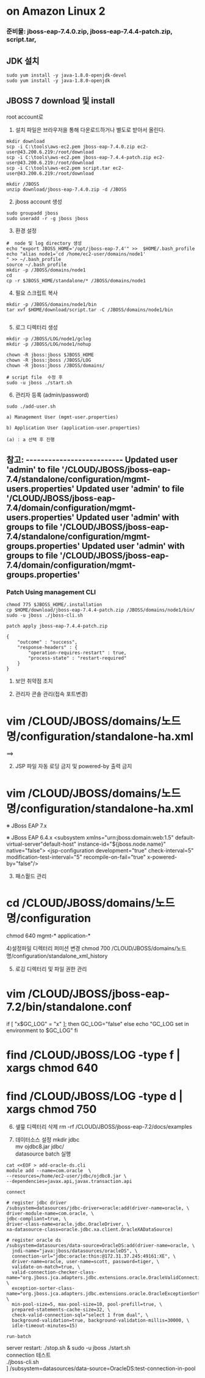 # on Amazon Linux 2  

### 준비물: jboss-eap-7.4.0.zip, jboss-eap-7.4.4-patch.zip, script.tar, 
## JDK 설치  
```  
sudo yum install -y java-1.8.0-openjdk-devel  
sudo yum install -y java-1.8.0-openjdk  
```  
## JBOSS 7 download 및 install  
root account로    
1. 설치 파일은 브라우저을 통해 다운로드하거나 별도로 받아서 올린다.  
```  
mkdir download
scp -i C:\tools\aws-ec2.pem jboss-eap-7.4.0.zip ec2-user@43.200.6.219:/root/download
scp -i C:\tools\aws-ec2.pem jboss-eap-7.4.4-patch.zip ec2-user@43.200.6.219:/root/download
scp -i C:\tools\aws-ec2.pem script.tar ec2-user@43.200.6.219:/root/download

mkdir /JBOSS
unzip download/jboss-eap-7.4.0.zip -d /JBOSS
```  

2. jboss account 생성
```   
sudo groupadd jboss
sudo useradd -r -g jboss jboss
```  

3.  환경 설정

```  
#  node 및 log directory 생성
echo "export JBOSS_HOME='/opt/jboss-eap-7.4'" >>  $HOME/.bash_profile
echo "alias node1='cd /home/ec2-user/domains/node1'
" >> ~/.bash_profile
source ~/.bash_profile
mkdir -p /JBOSS/domains/node1
cd 
cp -r $JBOSS_HOME/standalone/* /JBOSS/domains/node1

```  

4. 필요 스크립트 복사
```     
mkdir -p /JBOSS/domains/node1/bin   
tar xvf $HOME/download/script.tar -C /JBOSS/domains/node1/bin
  
```  

5. 로그 디렉터리 생성  
```   
mkdir -p /JBOSS/LOG/node1/gclog
mkdir -p /JBOSS/LOG/node1/nohup

chown -R jboss:jboss $JBOSS_HOME
chown -R jboss:jboss /JBOSS/LOG
chown -R jboss:jboss /JBOSS/domains/
```  
```   
# script file  수정 후  
sudo -u jboss ./start.sh
```  

6. 관리자 등록 (admin/password)
```     
sudo ./add-user.sh
 
a) Management User (mgmt-user.properties)
 
b) Application User (application-user.properties)
 
(a) : a 선택 후 진행
```  

참고: --------------------------
Updated user 'admin' to file '/CLOUD/JBOSS/jboss-eap-7.4/standalone/configuration/mgmt-users.properties'
Updated user 'admin' to file '/CLOUD/JBOSS/jboss-eap-7.4/domain/configuration/mgmt-users.properties'
Updated user 'admin' with groups  to file '/CLOUD/JBOSS/jboss-eap-7.4/standalone/configuration/mgmt-groups.properties'
Updated user 'admin' with groups  to file '/CLOUD/JBOSS/jboss-eap-7.4/domain/configuration/mgmt-groups.properties'
---

### Patch Using management CLI
```  
chmod 775 $JBOSS_HOME/.installation
cp $HOME/download/jboss-eap-7.4.4-patch.zip /JBOSS/domains/node1/bin/
sudo -u jboss ./jboss-cli.sh  

patch apply jboss-eap-7.4.4-patch.zip

{
    "outcome" : "success",
    "response-headers" : {
        "operation-requires-restart" : true,
        "process-state" : "restart-required"
    }
}

``` 
1. 보안 취약점 조치
2) 관리자 콘솔 관리(접속 포트변경)
# vim /CLOUD/JBOSS/domains/노드명/configuration/standalone-ha.xml
 
<socket-binding name="management-http" interface="management" port="${jboss.management.http.port:9990}"/>
 
==>
 
<socket-binding name="management-http" interface="management" port="${jboss.management.http.port:9991}"/>

2) JSP 파일 자동 로딩 금지 및 powered-by 출력 금지
# vim /CLOUD/JBOSS/domains/노드명/configuration/standalone-ha.xml
 
※ JBoss EAP 7.x
<servlet-container name="default">
     <jsp-config x-powered-by="false" development="false" check-interval="60"/>
     <websockets/>
</servlet-container>
 
 
※ JBoss EAP 6.4.x
<subsystem xmlns="urn:jboss:domain:web:1.5" default-virtual-server"default-host" instance-id="${jboss.node.name}" native="false">
     <configuration>
          <jsp-configuration development="true" check-interval=5" modification-test-interval="5" recompile-on-fail="true" x-powered-by="false"/>
     </configuration>


3) 패스웥드 관리
# cd /CLOUD/JBOSS/domains/노드명/configuration
chmod 640 mgmt-* application-*

4)설정파일 디렉터리 퍼미션 변경
chmod 700 /CLOUD/JBOSS/domains/노드명/configuration/standalone_xml_history

5) 로깅 디렉터리 및 파일 권한 관리
# vim /CLOUD/JBOSS/jboss-eap-7.2/bin/standalone.conf
 
if [ "x$GC_LOG" = "x" ]; then
     GC_LOG="false"
else
     echo "GC_LOG set in environment to $GC_LOG"
fi
 
# find /CLOUD/JBOSS/LOG -type f | xargs chmod 640
# find /CLOUD/JBOSS/LOG -type d | xargs chmod 750

6. 샢믚 디렉터리 삭제
rm -rf /CLOUD/JBOSS/jboss-eap-7.2/docs/examples


8. 데이터소스 설정
mkdir jdbc  
mv ojdbc8.jar jdbc/  
datasource batch 실행   
```  
cat <<EOF > add-oracle-ds.cli
module add --name=com.oracle  \
--resources=/home/ec2-user/jdbc/ojdbc8.jar \
--dependencies=javax.api,javax.transaction.api

connect

# register jdbc driver
/subsystem=datasources/jdbc-driver=oracle:add(driver-name=oracle, \
driver-module-name=com.oracle, \
jdbc-compliant=true, \
driver-class-name=oracle.jdbc.OracleDriver, \
xa-datasource-class=oracle.jdbc.xa.client.OracleXADataSource)

# register oracle ds
/subsystem=datasources/data-source=OracleDS:add(driver-name=oracle, \
  jndi-name="java:jboss/datasources/oracleDS", \
  connection-url="jdbc:oracle:thin:@172.31.37.245:49161:XE", \
  driver-name=oracle, user-name=scott, password=tiger, \
  validate-on-match=true, \
  valid-connection-checker-class-name="org.jboss.jca.adapters.jdbc.extensions.oracle.OracleValidConnectionChecker", \
  exception-sorter-class-name="org.jboss.jca.adapters.jdbc.extensions.oracle.OracleExceptionSorter", \
  min-pool-size=5, max-pool-size=10, pool-prefill=true, \
  prepared-statements-cache-size=32, \
  check-valid-connection-sql="select 1 from dual", \
  background-validation=true, background-validation-millis=30000, \
  idle-timeout-minutes=15)

run-batch
```  
server restart: ./stop.sh & sudo -u jboss ./start.sh  
connection 테스트  
./jboss-cli.sh  
] /subsystem=datasources/data-source=OracleDS:test-connection-in-pool







